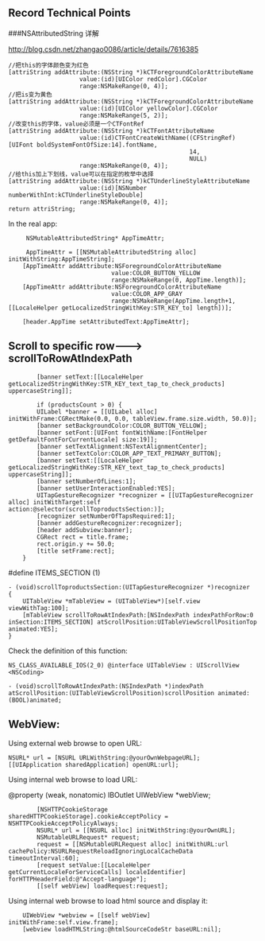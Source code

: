 ## Record Technical Points



###NSAttributedString 详解                                              
                                                                           
http://blog.csdn.net/zhangao0086/article/details/7616385

	//把this的字体颜色变为红色  
	[attriString addAttribute:(NSString *)kCTForegroundColorAttributeName  
	                    value:(id)[UIColor redColor].CGColor   
	                    range:NSMakeRange(0, 4)];  
	//把is变为黄色  
	[attriString addAttribute:(NSString *)kCTForegroundColorAttributeName  
	                    value:(id)[UIColor yellowColor].CGColor   
	                    range:NSMakeRange(5, 2)];  
	//改变this的字体，value必须是一个CTFontRef  
	[attriString addAttribute:(NSString *)kCTFontAttributeName  
	                    value:(id)CTFontCreateWithName((CFStringRef)[UIFont boldSystemFontOfSize:14].fontName,  
	                                                   14,   
	                                                   NULL)  
	                    range:NSMakeRange(0, 4)];  
	//给this加上下划线，value可以在指定的枚举中选择  
	[attriString addAttribute:(NSString *)kCTUnderlineStyleAttributeName  
	                    value:(id)[NSNumber numberWithInt:kCTUnderlineStyleDouble]  
	                    range:NSMakeRange(0, 4)];  
	return attriString;  
	
	
In the real app:
	
		 NSMutableAttributedString* AppTimeAttr;

	     AppTimeAttr = [[NSMutableAttributedString alloc] initWithString:AppTimeString];
        [AppTimeAttr addAttribute:NSForegroundColorAttributeName
                                 value:COLOR_BUTTON_YELLOW
                                 range:NSMakeRange(0, AppTime.length)];
        [AppTimeAttr addAttribute:NSForegroundColorAttributeName
                                 value:COLOR_APP_GRAY
                                 range:NSMakeRange(AppTime.length+1, [[LocaleHelper getLocalizedStringWithKey:STR_KEY_to] length])];

        [header.AppTime setAttributedText:AppTimeAttr];
	


## Scroll to specific row---> scrollToRowAtIndexPath
 

            [banner setText:[[LocaleHelper getLocalizedStringWithKey:STR_KEY_text_tap_to_check_products] uppercaseString]];

            if (productsCount > 0) {
            UILabel *banner = [[UILabel alloc] initWithFrame:CGRectMake(0.0, 0.0, tableView.frame.size.width, 50.0)];
            [banner setBackgroundColor:COLOR_BUTTON_YELLOW];
            [banner setFont:[UIFont fontWithName:[FontHelper getDefaultFontForCurrentLocale] size:19]];
            [banner setTextAlignment:NSTextAlignmentCenter];
            [banner setTextColor:COLOR_APP_TEXT_PRIMARY_BUTTON];
            [banner setText:[[LocaleHelper getLocalizedStringWithKey:STR_KEY_text_tap_to_check_products] uppercaseString]];
            [banner setNumberOfLines:1];
            [banner setUserInteractionEnabled:YES];
            UITapGestureRecognizer *recognizer = [[UITapGestureRecognizer alloc] initWithTarget:self action:@selector(scrollToproductsSection:)];
            [recognizer setNumberOfTapsRequired:1];
            [banner addGestureRecognizer:recognizer];
            [header addSubview:banner];
            CGRect rect = title.frame;
            rect.origin.y += 50.0;
            [title setFrame:rect];
        }

\#define ITEMS_SECTION    (1)

	- (void)scrollToproductsSection:(UITapGestureRecognizer *)recognizer
	{
	    UITableView *mTableView = (UITableView*)[self.view viewWithTag:100];
	    [mTableView scrollToRowAtIndexPath:[NSIndexPath indexPathForRow:0 inSection:ITEMS_SECTION] atScrollPosition:UITableViewScrollPositionTop animated:YES];
	}


Check the definition of this function:

	NS_CLASS_AVAILABLE_IOS(2_0) @interface UITableView : UIScrollView <NSCoding>

	- (void)scrollToRowAtIndexPath:(NSIndexPath *)indexPath atScrollPosition:(UITableViewScrollPosition)scrollPosition animated:(BOOL)animated;




## WebView:

Using external web browse to open URL:

    NSURL* url = [NSURL URLWithString:@yourOwnWebpageURL];
    [[UIApplication sharedApplication] openURL:url];


Using internal web browse to load URL:

@property (weak, nonatomic) IBOutlet UIWebView *webView;

            [NSHTTPCookieStorage sharedHTTPCookieStorage].cookieAcceptPolicy = NSHTTPCookieAcceptPolicyAlways;
            NSURL* url = [[NSURL alloc] initWithString:@yourOwnURL];
            NSMutableURLRequest* request;
            request = [[NSMutableURLRequest alloc] initWithURL:url cachePolicy:NSURLRequestReloadIgnoringLocalCacheData timeoutInterval:60];
            [request setValue:[[LocaleHelper getCurrentLocaleForServiceCalls] localeIdentifier] forHTTPHeaderField:@"Accept-language"];
            [[self webView] loadRequest:request];

Using internal web browse to load html source and display it:

		UIWebView *webview = [[self webView] initWithFrame:self.view.frame];
		[webview loadHTMLString:@htmlSourceCodeStr baseURL:nil];














